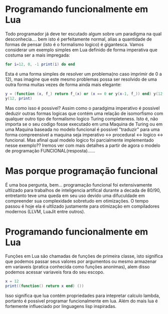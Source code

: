 # Programando funcionalmente em Lua

Todo programador já deve ter escutado algum sobre um paradigma na qual desconhecia.... bem isto é perfeitamente normal, alias a quantidade de formas de pensar (isto é o formalismo logico) é gigantesca. Vamos considerar um exemplo simples em Lua definido de forma imperativa que costuma ser a mais impregada:

```lua
for i=12, 0, -1 print(i) do end
```

Esta é uma forma simples de resolver um problema(no caso imprimir de 0 a 12), mas imagine que este mesmo problemas possa ser resolvido de uma outra forma muitas vezes de forma ainda mais elegante:

```lua
y = (function (x, f_) return f_(x) or (x == 0 or y(x-1, f_)) end) y(12, print)
y(12, print)
```
Mas como isso é possivel?
Assim como o paradgima imperativo é possivel deduzir outras formas logicas que contém uma relação de isomorfismo com qualquer outro tipo de formalismo logico Turing completeness. Isto é, não importa se o seu codigo fosse executado em uma Maquina de Turing ou em uma Maquina baseada no modelo funcional é possivel "traduzir" para uma forma compreensivel a maquina seja imperativo <-> procedural <-> logico <-> funcional. Mas afinal qual modelo logico foi parcialmente implementado nesse exemplo??
Iremos ver com mais detalhes a partir de agora o modelo de programação FUNCIONAL(resposta)......

# Mas porque programação funcional

É uma boa pergunta, bem... programação funcional foi extensivamente ultlizado para trabalhos de inteligencia artifical durante a decada de 80/90, entretanto teve uma queda em seu uso devido uma difuculdade em compreender sua complexidade sobretudo em otimizações. O tempo passou é hoje ela é ultlizado justamente para otimização em compiladores modernos (LLVM, LuaJit entre outros).

# Programando funcionalmente em Lua

Funções em Lua são chamadas de funções de primeira classe, isto significa que podemos passar seus valores por argumentos ou mesmo armazenar em variaveis (pratica conhecida como funções anonimas), alem disso podemos acessar variaveis fora do seu escopo.

```lua
x = 12
print((function() return x end) ())
```

Isso significa que lua contém propriedades para intepretar calculo lambda, portanto é possivel programar funcionalmente em lua. Além do mais lua é fortemente influeciado por linguagens lisp inspiradas.


